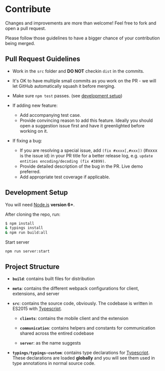 # Contribute

Changes and improvements are more than welcome! Feel free to fork and open a pull request.

Please follow those guidelines to have a bigger chance of your contribution being merged.

## Pull Request Guidelines

- Work in the `src` folder and **DO NOT** checkin `dist` in the commits.

- It's OK to have multiple small commits as you work on the PR - we will let GitHub automatically squash it before merging.

- Make sure `npm test` passes. (see [development setup](#development-setup))

- If adding new feature:
  - Add accompanying test case.
  - Provide convincing reason to add this feature. Ideally you should open a suggestion issue first and have it greenlighted before working on it.

- If fixing a bug:
  - If you are resolving a special issue, add `(fix #xxxx[,#xxx])` (#xxxx is the issue id) in your PR title for a better release log, e.g. `update entities encoding/decoding (fix #3899)`.
  - Provide detailed description of the bug in the PR. Live demo preferred.
  - Add appropriate test coverage if applicable.

## Development Setup

You will need [Node.js](http://nodejs.org) **version 6+**.

After cloning the repo, run:

``` bash
$ npm install
& typings install
& npm run build:all
```

Start server
```
npm run server:start
```

## Project Structure

- **`build`**: contains built files for distribution

- **`meta`**: contains the different webpack configurations for client, extensions, and server 

- **`src`**: contains the source code, obviously. The codebase is written in ES2015 with [Typescript](https://www.typescriptlang.org/).

    - **`clients`**: contains the mobile client and the extension
    
    - **`communication`**: contains helpers and constants for communication shared across the entired codebase
    
    - **`server`**: as the name suggests

- **`typings/typings-custom`**: contains type declarations for [Typescript](https://www.typescriptlang.org/). These declarations are loaded **globally** and you will see them used in type annotations in normal source code.
